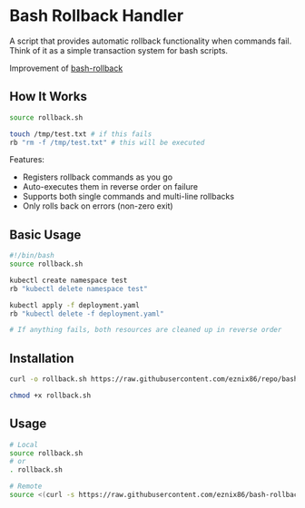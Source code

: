 # Bash Rollback Handler

A script that provides automatic rollback functionality when commands fail. Think of it as a simple transaction system for bash scripts.

Improvement of [bash-rollback](https://github.com/siilike/bash-rollback.git)

## How It Works

```bash
source rollback.sh

touch /tmp/test.txt # if this fails
rb "rm -f /tmp/test.txt" # this will be executed
```

Features:

- Registers rollback commands as you go
- Auto-executes them in reverse order on failure
- Supports both single commands and multi-line rollbacks
- Only rolls back on errors (non-zero exit)

## Basic Usage

```bash
#!/bin/bash
source rollback.sh

kubectl create namespace test
rb "kubectl delete namespace test"

kubectl apply -f deployment.yaml
rb "kubectl delete -f deployment.yaml"

# If anything fails, both resources are cleaned up in reverse order
```

## Installation

```sh
curl -o rollback.sh https://raw.githubusercontent.com/eznix86/repo/bash-rollback/rollback.sh

chmod +x rollback.sh
```

## Usage

```sh
# Local
source rollback.sh
# or
. rollback.sh

# Remote
source <(curl -s https://raw.githubusercontent.com/eznix86/bash-rollback/main/rollback.sh)
```

